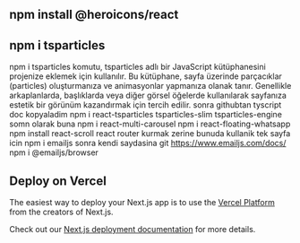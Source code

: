 ## npm install @heroicons/react
## npm i tsparticles
npm i tsparticles komutu, tsparticles adlı bir JavaScript kütüphanesini projenize eklemek için kullanılır. Bu kütüphane, sayfa üzerinde parçacıklar (particles) oluşturmanıza ve animasyonlar yapmanıza olanak tanır. Genellikle arkaplanlarda, başlıklarda veya diğer görsel öğelerde kullanılarak sayfanıza estetik bir görünüm kazandırmak için tercih edilir.
sonra githubtan tyscript doc kopyaladim
npm i react-tsparticles tsparticles-slim tsparticles-engine somn olarak buna
npm i react-multi-carousel
npm i react-floating-whatsapp
npm install react-scroll react router kurmak zerine bunuda kullanik tek sayfa icin
npm i emailjs sonra kendi saydasina git https://www.emailjs.com/docs/
npm i @emailjs/browser

## Deploy on Vercel

The easiest way to deploy your Next.js app is to use the [Vercel Platform](https://vercel.com/new?utm_medium=default-template&filter=next.js&utm_source=create-next-app&utm_campaign=create-next-app-readme) from the creators of Next.js.

Check out our [Next.js deployment documentation](https://nextjs.org/docs/deployment) for more details.
